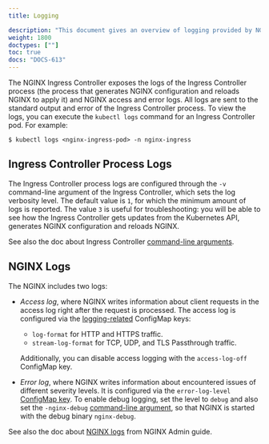 ```yaml
---
title: Logging

description: "This document gives an overview of logging provided by NGINX Ingress Controller."
weight: 1800
doctypes: [""]
toc: true
docs: "DOCS-613"
---
```



The NGINX Ingress Controller exposes the logs of the Ingress Controller process (the process that generates NGINX configuration and reloads NGINX to apply it) and NGINX access and error logs. All logs are sent to the standard output and error of the Ingress Controller process. To view the logs, you can execute the `kubectl logs` command for an Ingress Controller pod. For example:
```
$ kubectl logs <nginx-ingress-pod> -n nginx-ingress
```

## Ingress Controller Process Logs

The Ingress Controller process logs are configured through the `-v` command-line argument of the Ingress Controller, which sets the log verbosity level. The default value is `1`, for which the minimum amount of logs is reported. The value `3` is useful for troubleshooting: you will be able to see how the Ingress Controller gets updates from the Kubernetes API, generates NGINX configuration and reloads NGINX.

See also the doc about Ingress Controller [command-line arguments](/nginx-ingress-controller/configuration/global-configuration/command-line-arguments).

## NGINX Logs

The NGINX includes two logs:
* *Access log*, where NGINX writes information about client requests in the access log right after the request is processed. The access log is configured via the [logging-related](/nginx-ingress-controller/configuration/global-configuration/configmap-resource#logging) ConfigMap keys:
    * `log-format` for HTTP and HTTPS traffic.
    * `stream-log-format` for TCP, UDP, and TLS Passthrough traffic.

    Additionally, you can disable access logging with the `access-log-off` ConfigMap key.
* *Error log*, where NGINX writes information about encountered issues of different severity levels. It is configured via the `error-log-level` [ConfigMap key](/nginx-ingress-controller/configuration/global-configuration/configmap-resource#logging). To enable debug logging, set the level to `debug` and also set the `-nginx-debug` [command-line argument](/nginx-ingress-controller/configuration/global-configuration/command-line-arguments), so that NGINX is started with the debug binary `nginx-debug`.

See also the doc about [NGINX logs](https://docs.nginx.com/nginx/admin-guide/monitoring/logging/) from NGINX Admin guide.
